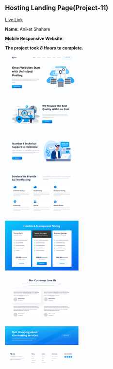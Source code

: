## Hosting Landing Page(Project-11)  
[Live Link](https://hosting-landing-page-proj-11.netlify.app/)

**Name:** Aniket Shahare

**Mobile Responsive Website**:

**The project took ***8 Hours*** to complete.** 


![image](final.png)
